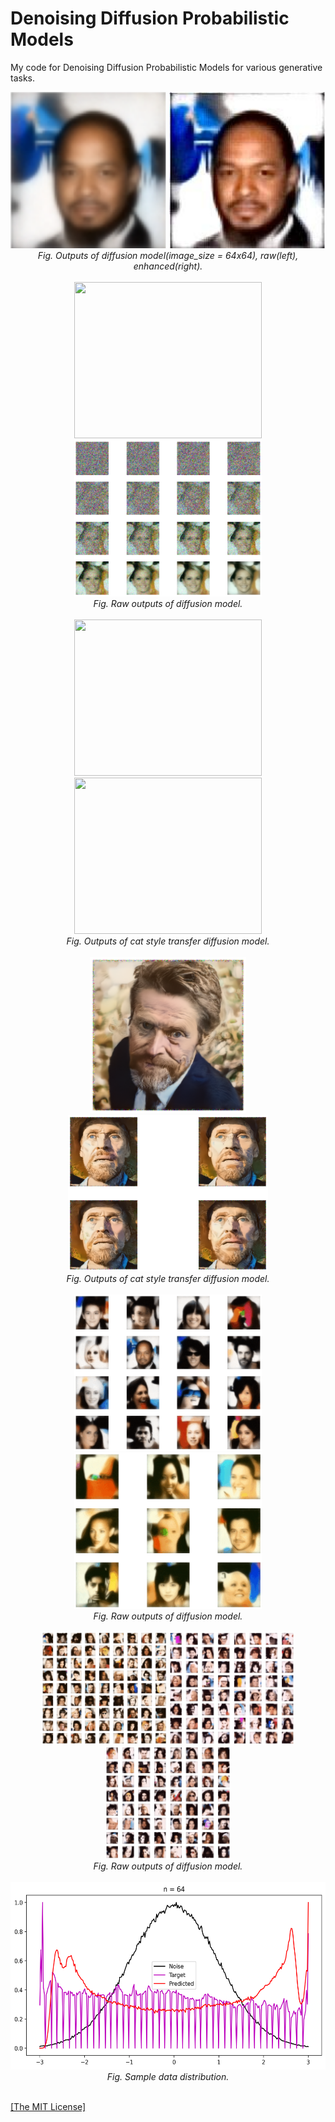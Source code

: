 <h1>Denoising Diffusion Probabilistic Models</h1>
<p>My code for Denoising Diffusion Probabilistic Models for various generative tasks.</p>

<p align="center">
    <img width="250" height="250" src="https://github.com/AgamChopra/Diffusion-generator/blob/main/imgs/faces_01.png">
    <img width="250" height="250" src="https://github.com/AgamChopra/Diffusion-generator/blob/main/imgs/faces_02.png">
    <br><i>Fig. Outputs of diffusion model(image_size = 64x64), raw(left), enhanced(right).</i><br><br>
    <img width="300" height="250" src="https://github.com/AgamChopra/Diffusion-generator/blob/main/imgs/faces_00-3.gif">
    <img width="300" height="250" src="https://github.com/AgamChopra/Diffusion-generator/blob/main/imgs/faces_06.png">
    <br><i>Fig. Raw outputs of diffusion model.</i><br><br>
    <img width="300" height="250" src="https://github.com/AgamChopra/Diffusion-generator/blob/main/imgs/style-transfer-01%20(1).png">
    <img width="300" height="250" src="https://github.com/AgamChopra/Diffusion-generator/blob/main/imgs/style-transfer-01%20(3).png">
    <br><i>Fig. Outputs of cat style transfer diffusion model.</i><br><br>
    <img width="250" height="250" src="https://github.com/AgamChopra/Diffusion-generator/blob/main/imgs/style-transfer-01%20(2).png">
    <img width="320" height="250" src="https://github.com/AgamChopra/Diffusion-generator/blob/main/imgs/style-transfer-01%20(4).png">
    <br><i>Fig. Outputs of cat style transfer diffusion model.</i><br><br>
    <img width="300" height="250" src="https://github.com/AgamChopra/Diffusion-generator/blob/main/imgs/faces_00-2.gif">
    <img width="300" height="250" src="https://github.com/AgamChopra/Diffusion-generator/blob/main/imgs/faces_00-1.gif">
    <br><i>Fig. Raw outputs of diffusion model.</i><br><br>
    <img width="200" height="180" src="https://github.com/AgamChopra/Diffusion-generator/blob/main/imgs/faces_03.png">
    <img width="200" height="180" src="https://github.com/AgamChopra/Diffusion-generator/blob/main/imgs/faces_04.png">
    <img width="200" height="180" src="https://github.com/AgamChopra/Diffusion-generator/blob/main/imgs/faces_05.png">
    <br><i>Fig. Raw outputs of diffusion model.</i><br><br>
    <img width="600" height="300" src="https://github.com/AgamChopra/Diffusion-generator/blob/main/imgs/faces_distribution.png">
    <br><i>Fig. Sample data distribution.</i><br><br>
</p>

<p><a href="https://raw.githubusercontent.com/AgamChopra/Diffusion-generator/main/LICENSE" target="blank">[The MIT License]</a></p>
